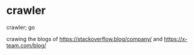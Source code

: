# crawler
crawler; go

crawing the blogs of  https://stackoverflow.blog/company/  and  https://x-team.com/blog/
